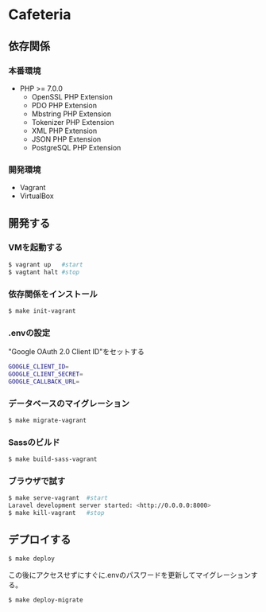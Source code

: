 # Cafeteria

## 依存関係

### 本番環境

- PHP >= 7.0.0
    - OpenSSL PHP Extension
    - PDO PHP Extension
    - Mbstring PHP Extension
    - Tokenizer PHP Extension
    - XML PHP Extension
    - JSON PHP Extension
    - PostgreSQL PHP Extension

### 開発環境

- Vagrant
- VirtualBox

## 開発する

### VMを起動する

```bash
$ vagrant up   #start
$ vagtant halt #stop
```

### 依存関係をインストール

```bash
$ make init-vagrant
```

### .envの設定

"Google OAuth 2.0 Client ID"をセットする

```bash
GOOGLE_CLIENT_ID=
GOOGLE_CLIENT_SECRET=
GOOGLE_CALLBACK_URL=
```

### データベースのマイグレーション

```bash
$ make migrate-vagrant
```

### Sassのビルド

```bash
$ make build-sass-vagrant
```

### ブラウザで試す

```bash
$ make serve-vagrant  #start
Laravel development server started: <http://0.0.0.0:8000>
$ make kill-vagrant   #stop
```

## デプロイする

```bash
$ make deploy
```
この後にアクセスせずにすぐに.envのパスワードを更新してマイグレーションする。

```bash
$ make deploy-migrate
```
